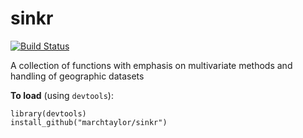 sinkr
=====
[![Build Status](https://api.travis-ci.org/marchtaylor/sinkr.svg?branch=master)](https://travis-ci.org/marchtaylor/sinkr)

A collection of functions with emphasis on multivariate methods and handling of geographic datasets

**To load** (using `devtools`):
```
library(devtools)
install_github("marchtaylor/sinkr")
```


